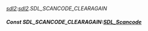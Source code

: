 _[sdl2](../../modules/sdl2/sdl2-module.md):[sdl2](../../modules/sdl2/sdl2-module.md).SDL\_SCANCODE\_CLEARAGAIN_
##### Const SDL\_SCANCODE\_CLEARAGAIN:[SDL_Scancode](../../modules/sdl2/sdl2-sdl_scancode.md)
